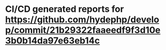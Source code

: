 # CI/CD generated reports for https://github.com/hydephp/develop/commit/21b29322faaeedf9f3d10e3b0b14da97e63eb14c
